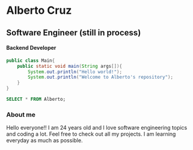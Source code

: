 # Alberto Cruz
## Software Engineer (still in process)

#### Backend Developer
```java
public class Main{
	public static void main(String args[]){
		System.out.println("Hello world!");
		System.out.println("Welcome to Alberto's repository");
	}
}
```


```sql
SELECT * FROM Alberto;
```

### About me
Hello everyone!! 
I am 24 years old and I love software engineering topics and coding a lot.
Feel free to check out all my projects. I am learning everyday as much as possible.

